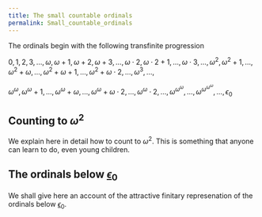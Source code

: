 ```yaml
---
title: The small countable ordinals
permalink: Small_countable_ordinals
---
```












  
The ordinals begin with the following transfinite progression

$0,1,2,3,\ldots,\omega,\omega+1,\omega+2,\omega+3,\ldots,\omega\cdot
2,\omega\cdot 2+1,\ldots,\omega\cdot
3,\ldots,\omega^2,\omega^2+1,\ldots,\omega^2+\omega,\ldots,\omega^2+\omega+1,\ldots,\omega^2+\omega\cdot
2,\ldots,\omega^3,\ldots,$

$\omega^\omega,\omega^\omega+1,\ldots,\omega^\omega+\omega,\ldots,\omega^\omega+\omega\cdot
2,\ldots,\omega^\omega\cdot
2,\ldots,\omega^{\omega^\omega},\ldots,\omega^{\omega^{\omega^\omega}},\ldots,\epsilon_{0}$

  

## Counting to $\omega^2$

We explain here in detail how to count to $\omega^2$. This is something
that anyone can learn to do, even young children.

  

## The ordinals below [$\epsilon_0$](Epsilon_naught "Epsilon naught")

We shall give here an account of the attractive finitary represenation
of the ordinals below
[$\epsilon_0$](Epsilon_naught "Epsilon naught").


